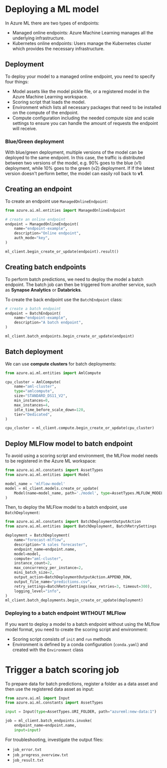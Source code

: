 # Deploying a ML model

In Azure ML there are two types of endpoints:

- Managed online endpoints: Azure Machine Learning manages all the underlying infrastructure.
- Kubernetes online endpoints: Users manage the Kubernetes cluster which provides the necessary infrastructure.

## Deployment

To deploy your model to a managed online endpoint, you need to specify four things:

- Model assets like the model pickle file, or a registered model in the Azure Machine Learning workspace.
- Scoring script that loads the model.
- Environment which lists all necessary packages that need to be installed on the compute of the endpoint.
- Compute configuration including the needed compute size and scale settings to ensure you can handle the amount of
  requests the endpoint will receive.

### Blue/Green deployment

With blue/green deployment, multiple versions of the model can be deployed to the same endpoint.
In this case, the traffic is distributed between two versions of the model, e.g. 90% goes to the blue (v1) deployment,
while 10% goes to the green (v2) deployment. If
If the latest version doesn't perform better, the model can easily roll back to **v1**.

## Creating an endpoint

To create an endpoint use `ManagedOnlineEndpoint`:

```python
from azure.ai.ml.entities import ManagedOnlineEndpoint

# create an online endpoint
endpoint = ManagedOnlineEndpoint(
    name="endpoint-example",
    description="Online endpoint",
    auth_mode="key",
)

ml_client.begin_create_or_update(endpoint).result()
```

## Creating batch endpoints

To perform batch predictions, we need to deploy the model a batch endpoint.
The batch job can then be triggered from another service, such as **Synapse Analytics** or **Databricks**.

To create the back endpoint use the `BatchEndpoint` class:

```python
# create a batch endpoint
endpoint = BatchEndpoint(
    name="endpoint-example",
    description="A batch endpoint",
)

ml_client.batch_endpoints.begin_create_or_update(endpoint)
```

## Batch deployment

We can use **compute clusters** for batch deployments:

```python
from azure.ai.ml.entities import AmlCompute

cpu_cluster = AmlCompute(
    name="aml-cluster",
    type="amlcompute",
    size="STANDARD_DS11_V2",
    min_instances=0,
    max_instances=4,
    idle_time_before_scale_down=120,
    tier="Dedicated",
)

cpu_cluster = ml_client.compute.begin_create_or_update(cpu_cluster)

```

## Deploy MLFlow model to batch endpoint

To avoid using a scoring script and environment, the MLFlow model needs to be registered in the Azure ML workspace:

```python
from azure.ai.ml.constants import AssetTypes
from azure.ai.ml.entities import Model

model_name = 'mlflow-model'
model = ml_client.models.create_or_update(
    Model(name=model_name, path='./model', type=AssetTypes.MLFLOW_MODEL)
)
```

Then, to deploy the MLFlow model to a batch endpoint, use `BatchDeployment`:

```python
from azure.ai.ml.constants import BatchDeploymentOutputAction
from azure.ai.ml.entities import BatchDeployment, BatchRetrySettings

deployment = BatchDeployment(
    name="forecast-mlflow",
    description="A sales forecaster",
    endpoint_name=endpoint.name,
    model=model,
    compute="aml-cluster",
    instance_count=2,
    max_concurrency_per_instance=2,
    mini_batch_size=2,
    output_action=BatchDeploymentOutputAction.APPEND_ROW,
    output_file_name="predictions.csv",
    retry_settings=BatchRetrySettings(max_retries=3, timeout=300),
    logging_level="info",
)
ml_client.batch_deployments.begin_create_or_update(deployment)
```

### Deploying to a batch endpoint WITHOUT MLFlow

If you want to deploy a model to a batch endpoint without using the MLflow model format, you need to create the scoring
script and environment:

- Scoring script consists of `init` and `run` methods
- Environment is defined by a conda configuration (`conda.yaml`) and created with the `Environment` class


# Trigger a batch scoring job
To prepare data for batch predictions, register a folder as a data asset and then use the registered data asset as input:

```python
from azure.ai.ml import Input
from azure.ai.ml.constants import AssetTypes

input = Input(type=AssetTypes.URI_FOLDER, path="azureml:new-data:1")

job = ml_client.batch_endpoints.invoke(
    endpoint_name=endpoint.name,
    input=input)
```

For troubleshooting, investigate the output files:
- `job_error.txt`
- `job_progress_overview.txt`
- `job_result.txt`